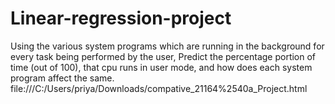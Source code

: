 # Linear-regression-project
Using the various  system programs which are running in the background for every task being performed by the  user, Predict the percentage portion of time (out of 100), that cpu runs in user mode, and  how does each system program affect the same.
file:///C:/Users/priya/Downloads/compative_21164%2540a_Project.html
